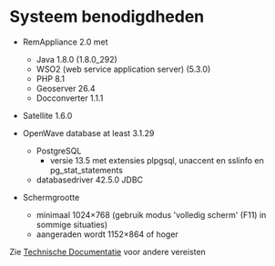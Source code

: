 # Systeem benodigdheden

- RemAppliance 2.0 met

  - Java 1.8.0 (1.8.0_292)
  - WSO2 (web service application server) (5.3.0)
  - PHP 8.1
  - Geoserver 26.4
  - Docconverter 1.1.1

- Satellite 1.6.0

- OpenWave database at least 3.1.29

  - PostgreSQL
    - versie 13.5 met extensies plpgsql, unaccent en sslinfo en pg_stat_statements
  - databasedriver 42.5.0 JDBC

- Schermgrootte
  - minimaal 1024&times;768 (gebruik modus 'volledig scherm' (F11) in sommige situaties)
  - aangeraden wordt 1152&times;864 of hoger

Zie [Technische Documentatie](README.md) voor andere vereisten
